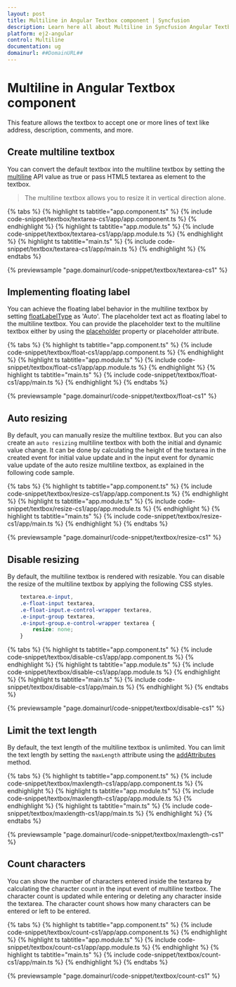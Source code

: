 ```yaml
---
layout: post
title: Multiline in Angular Textbox component | Syncfusion
description: Learn here all about Multiline in Syncfusion Angular Textbox component of Syncfusion Essential JS 2 and more.
platform: ej2-angular
control: Multiline 
documentation: ug
domainurl: ##DomainURL##
---
```


# Multiline in Angular Textbox component

This feature allows the textbox to accept one or more lines of text like address, description, comments, and more.

## Create multiline textbox

You can convert the default textbox into the multiline textbox by setting the [multiline](https://ej2.syncfusion.com/angular/documentation/api/textbox/#multiline) API value as true or pass HTML5 textarea as element to the textbox.

> The multiline textbox allows you to resize it in vertical direction alone.

{% tabs %}
{% highlight ts tabtitle="app.component.ts" %}
{% include code-snippet/textbox/textarea-cs1/app/app.component.ts %}
{% endhighlight %}
{% highlight ts tabtitle="app.module.ts" %}
{% include code-snippet/textbox/textarea-cs1/app/app.module.ts %}
{% endhighlight %}
{% highlight ts tabtitle="main.ts" %}
{% include code-snippet/textbox/textarea-cs1/app/main.ts %}
{% endhighlight %}
{% endtabs %}
  
{% previewsample "page.domainurl/code-snippet/textbox/textarea-cs1" %}

## Implementing floating label

You can achieve the floating label behavior in the multiline textbox by setting [floatLabelType](https://ej2.syncfusion.com/angular/documentation/api/textbox/#floatlabeltype) as 'Auto'. The placeholder text act as floating label to the multiline textbox. You can provide the placeholder text to the multiline textbox either by using the [placeholder](https://ej2.syncfusion.com/angular/documentation/api/textbox/#placeholder) property or placeholder attribute.

{% tabs %}
{% highlight ts tabtitle="app.component.ts" %}
{% include code-snippet/textbox/float-cs1/app/app.component.ts %}
{% endhighlight %}
{% highlight ts tabtitle="app.module.ts" %}
{% include code-snippet/textbox/float-cs1/app/app.module.ts %}
{% endhighlight %}
{% highlight ts tabtitle="main.ts" %}
{% include code-snippet/textbox/float-cs1/app/main.ts %}
{% endhighlight %}
{% endtabs %}
  
{% previewsample "page.domainurl/code-snippet/textbox/float-cs1" %}

## Auto resizing

By default, you can manually resize the multiline textbox. But you can also create an `auto resizing` multiline textbox with both the initial and dynamic value change. It can be done by calculating the height of the textarea in the created event for initial value update and in the input event for dynamic value update of the auto resize multiline textbox, as explained in the following code sample.

{% tabs %}
{% highlight ts tabtitle="app.component.ts" %}
{% include code-snippet/textbox/resize-cs1/app/app.component.ts %}
{% endhighlight %}
{% highlight ts tabtitle="app.module.ts" %}
{% include code-snippet/textbox/resize-cs1/app/app.module.ts %}
{% endhighlight %}
{% highlight ts tabtitle="main.ts" %}
{% include code-snippet/textbox/resize-cs1/app/main.ts %}
{% endhighlight %}
{% endtabs %}
  
{% previewsample "page.domainurl/code-snippet/textbox/resize-cs1" %}

## Disable resizing

By default, the multiline textbox is rendered with resizable. You can disable the resize of the multiline textbox by applying the following CSS styles.

```CSS
    textarea.e-input,
    .e-float-input textarea,
    .e-float-input.e-control-wrapper textarea,
    .e-input-group textarea,
    .e-input-group.e-control-wrapper textarea {
        resize: none;
    }
```

{% tabs %}
{% highlight ts tabtitle="app.component.ts" %}
{% include code-snippet/textbox/disable-cs1/app/app.component.ts %}
{% endhighlight %}
{% highlight ts tabtitle="app.module.ts" %}
{% include code-snippet/textbox/disable-cs1/app/app.module.ts %}
{% endhighlight %}
{% highlight ts tabtitle="main.ts" %}
{% include code-snippet/textbox/disable-cs1/app/main.ts %}
{% endhighlight %}
{% endtabs %}
  
{% previewsample "page.domainurl/code-snippet/textbox/disable-cs1" %}

## Limit the text length

By default, the text length of the multiline textbox is unlimited. You can limit the text length by setting the `maxLength` attribute using the [addAttributes](https://ej2.syncfusion.com/angular/documentation/api/textbox/#addattributes) method.

{% tabs %}
{% highlight ts tabtitle="app.component.ts" %}
{% include code-snippet/textbox/maxlength-cs1/app/app.component.ts %}
{% endhighlight %}
{% highlight ts tabtitle="app.module.ts" %}
{% include code-snippet/textbox/maxlength-cs1/app/app.module.ts %}
{% endhighlight %}
{% highlight ts tabtitle="main.ts" %}
{% include code-snippet/textbox/maxlength-cs1/app/main.ts %}
{% endhighlight %}
{% endtabs %}
  
{% previewsample "page.domainurl/code-snippet/textbox/maxlength-cs1" %}

## Count characters

You can show the number of characters entered inside the textarea by calculating the character count in the input event of multiline textbox. The character count is updated while entering or deleting any character inside the textarea. The character count shows how many characters can be entered or left to be entered.

{% tabs %}
{% highlight ts tabtitle="app.component.ts" %}
{% include code-snippet/textbox/count-cs1/app/app.component.ts %}
{% endhighlight %}
{% highlight ts tabtitle="app.module.ts" %}
{% include code-snippet/textbox/count-cs1/app/app.module.ts %}
{% endhighlight %}
{% highlight ts tabtitle="main.ts" %}
{% include code-snippet/textbox/count-cs1/app/main.ts %}
{% endhighlight %}
{% endtabs %}
  
{% previewsample "page.domainurl/code-snippet/textbox/count-cs1" %}
